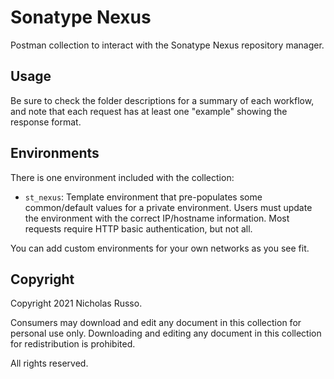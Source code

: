 # Sonatype Nexus
Postman collection to interact with the Sonatype Nexus repository manager.

## Usage
Be sure to check the folder descriptions for a summary of each workflow,
and note that each request has at least one "example" showing the response
format.

## Environments
There is one environment included with the collection:
  * `st_nexus`: Template environment that pre-populates some
    common/default values for a private environment. Users must update
    the environment with the correct IP/hostname information.
    Most requests require HTTP basic authentication, but not all.

You can add custom environments for your own networks as you see fit.

## Copyright
Copyright 2021 Nicholas Russo.

Consumers may download and edit any document in this collection for personal
use only. Downloading and editing any document in this collection for
redistribution is prohibited.

All rights reserved.
